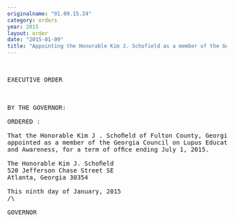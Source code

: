 ```yaml
---
originalname: "01.09.15.24"
category: orders
year: 2015
layout: order
date: "2015-01-09"
title: "Appointing the Honorable Kim J. Schofield as a member of the Georgia Council on Lupus Education"
---
```

<pre>
 

EXECUTIVE ORDER

 

BY THE GOVERNOR:

ORDERED :

That the Honorable Kim J . Schoﬁeld of Fulton County, Georgia, is
appointed as a member of the Georgia Council on Lupus Education
and Awareness, for a term of ofﬁce ending July 1, 2015.

The Honorable Kim J. Schoﬁeld
520 Jefferson Chase Street SE
Atlanta, Georgia 30354

This ninth day of January, 2015
/\

GOVERNOR

 

</pre>
